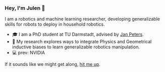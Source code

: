 ### Hey, I'm Julen 👋

I am a robotics and machine learning researcher, developing generalizable skills for robots to deploy in household robotics. 

- 🎓 I am a PhD student at TU Darmstadt, advised by [Jan Peters](https://www.ias.informatik.tu-darmstadt.de/Member/JanPeters).
- 🤖 My research explores ways to integrate Physics and Geometrical inductive biases to learn generalizable robotics manipulation.
- 💻 prev: NVIDIA

If it sounds like we might get along, [hit me up](mailto:julen@robot-learning.de).
